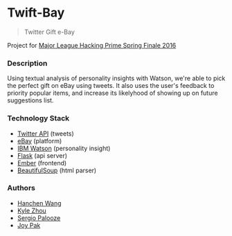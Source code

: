 # Twift-Bay 

> Twitter Gift e-Bay

Project for [Major League Hacking Prime Spring Finale 2016](https://prime.mlh.io)

### Description

Using textual analysis of personality insights with Watson, we're able to pick the perfect gift on eBay using tweets. It also uses the user's feedback to priority popular items, and increase its likelyhood of showing up on future suggestions list.

### Technology Stack

- [Twitter API](https://dev.twitter.com/overview/documentation) (tweets)
- [eBay](http://ebay.com) (platform)
- [IBM Watson](https://personality-insights-livedemo.mybluemix.net/) (personality insight)
- [Flask](http://flask.pocoo.org/) (api server)
- [Ember](http://emberjs.com/) (frontend)
- [BeautifulSoup](https://www.crummy.com/software/BeautifulSoup/bs4/doc/) (html parser)

### Authors
- [Hanchen Wang](https://github.com/g3wanghc)
- [Kyle Zhou](https://github.com/kylemsguy)
- [Sergio Palooze](https://github.com/sergiopalooza)
- [Joy Pak](https://github.com/joyslam416)